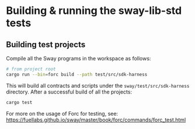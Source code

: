 # Building & running the sway-lib-std tests

## Building test projects

Compile all the Sway programs in the workspace as follows:

```sh
# from project root
cargo run --bin=forc build --path test/src/sdk-harness
```

This will build all contracts and scripts under the `sway/test/src/sdk-harness` directory.
After a successful build of all the projects:

```sh
cargo test
```

For more on the usage of Forc for testing, see: <https://fuellabs.github.io/sway/master/book/forc/commands/forc_test.html>
